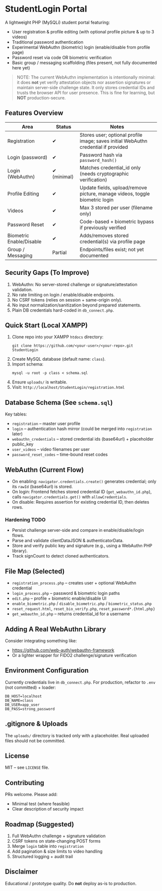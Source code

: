 # StudentLogin Portal

A lightweight PHP (MySQLi) student portal featuring:

- User registration & profile editing (with optional profile picture & up to 3 videos)
- Traditional password authentication
- Experimental WebAuthn (biometric) login (enable/disable from profile page)
- Password reset via code OR biometric verification
- Basic group / messaging scaffolding (files present, not fully documented here yet)

> NOTE: The current WebAuthn implementation is intentionally minimal: it does **not** yet verify attestation objects nor assertion signatures or maintain server-side challenge state. It only stores credential IDs and trusts the browser API for user presence. This is fine for learning, but **NOT** production-secure.

## Features Overview

| Area | Status | Notes |
|------|--------|-------|
| Registration | ✔ | Stores user; optional profile image; saves initial WebAuthn credential if provided |
| Login (password) | ✔ | Password hash via `password_hash()` |
| Login (WebAuthn) | ✔ (minimal) | Matches credential_id only (needs cryptographic verification) |
| Profile Editing | ✔ | Update fields, upload/remove picture, manage videos, toggle biometric login |
| Videos | ✔ | Max 3 stored per user (filename only) |
| Password Reset | ✔ | Code-based + biometric bypass if previously verified |
| Biometric Enable/Disable | ✔ | Adds/removes stored credential(s) via profile page |
| Group / Messaging | Partial | Endpoints/files exist; not yet documented |

## Security Gaps (To Improve)

1. WebAuthn: No server-stored challenge or signature/attestation validation.
2. No rate limiting on login / enable/disable endpoints.
3. No CSRF tokens (relies on session + same-origin only).
4. No input normalization/sanitization beyond prepared statements.
5. Plain DB credentials hard-coded in `db_connect.php`.

## Quick Start (Local XAMPP)

1. Clone repo into your XAMPP `htdocs` directory:
   ```
   git clone https://github.com/<your-user>/<your-repo>.git StudentLogin
   ```
2. Create MySQL database (default name: `class`).
3. Import schema:
   ```
   mysql -u root -p class < schema.sql
   ```
4. Ensure `uploads/` is writable.
5. Visit: `http://localhost/StudentLogin/registration.html`

## Database Schema (See `schema.sql`)
Key tables:
- `registration` – master user profile
- `login` – authentication hash mirror (could be merged into `registration` later)
- `webauthn_credentials` – stored credential ids (base64url) + placeholder public_key
- `user_videos` – video filenames per user
- `password_reset_codes` – time-bound reset codes

## WebAuthn (Current Flow)
- On enabling: `navigator.credentials.create()` generates credential; only its `rawId` (base64url) is stored.
- On login: Frontend fetches stored credential ID (`get_webauthn_id.php`), calls `navigator.credentials.get()` with `allowCredentials`.
- On disable: Requires assertion for existing credential ID, then deletes rows.

### Hardening TODO
- Persist challenge server-side and compare in enable/disable/login flows.
- Parse and validate clientDataJSON & authenticatorData.
- Store and verify public key and signature (e.g., using a WebAuthn PHP library).
- Track signCount to detect cloned authenticators.

## File Map (Selected)
- `registration_process.php` – creates user + optional WebAuthn credential
- `login_process.php` – password & biometric login paths
- `edit.php` – profile + biometric enable/disable UI
- `enable_biometric.php` / `disable_biometric.php` / `biometric_status.php`
- `reset_request.html`, `reset_bio_verify.php`, `reset_password*.{html,php}`
- `get_webauthn_id.php` – returns credential_id for a username

## Adding A Real WebAuthn Library
Consider integrating something like:
- https://github.com/web-auth/webauthn-framework
- Or a lighter wrapper for FIDO2 challenge/signature verification

## Environment Configuration
Currently credentials live in `db_connect.php`. For production, refactor to `.env` (not committed) + loader:
```
DB_HOST=localhost
DB_NAME=class
DB_USER=app_user
DB_PASS=strong_password
```

## .gitignore & Uploads
The `uploads/` directory is tracked only with a placeholder. Real uploaded files should not be committed.

## License
MIT – see `LICENSE` file.

## Contributing
PRs welcome. Please add:
- Minimal test (where feasible)
- Clear description of security impact

## Roadmap (Suggested)
1. Full WebAuthn challenge + signature validation
2. CSRF tokens on state-changing POST forms
3. Merge `login` table into `registration`
4. Add pagination & size limits to video handling
5. Structured logging + audit trail

## Disclaimer
Educational / prototype quality. Do **not** deploy as-is to production.
